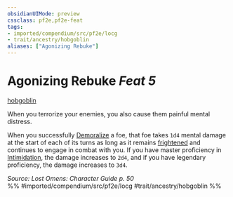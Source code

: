 ```yaml
---
obsidianUIMode: preview
cssclass: pf2e,pf2e-feat
tags:
- imported/compendium/src/pf2e/locg
- trait/ancestry/hobgoblin
aliases: ["Agonizing Rebuke"]
---
```

# Agonizing Rebuke  *Feat 5*  
[hobgoblin](hobgoblin-locg.md)  


When you terrorize your enemies, you also cause them painful mental distress.

When you successfully [Demoralize](demoralize.md) a foe, that foe takes `1d4` mental damage at the start of each of its turns as long as it remains [frightened](conditions.md#Frightened) and continues to engage in combat with you. If you have master proficiency in [Intimidation](../skills.md#Intimidation), the damage increases to `2d4`, and if you have legendary proficiency, the damage increases to `3d4`.

*Source: Lost Omens: Character Guide p. 50*  
%% #imported/compendium/src/pf2e/locg #trait/ancestry/hobgoblin %%